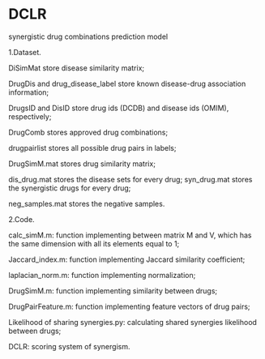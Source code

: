 # DCLR
synergistic drug combinations prediction model

1.Dataset.

DiSimMat store disease similarity matrix;

DrugDis and drug_disease_label store known disease-drug association information;

DrugsID and DisID store drug ids (DCDB) and disease ids (OMIM), respectively;

DrugComb stores approved drug combinations;

drugpairlist stores all possible drug pairs in labels;

DrugSimM.mat stores drug similarity matrix;

dis_drug.mat stores the disease sets for every drug; syn_drug.mat stores the synergistic drugs for every drug;

neg_samples.mat stores the negative samples.

2.Code.

calc_simM.m: function implementing between matrix M and V, which has the same dimension with all its elements equal to 1;

Jaccard_index.m: function implementing Jaccard similarity coefficient;

laplacian_norm.m: function implementing normalization;

DrugSimM.m: function implementing similarity between drugs;

DrugPairFeature.m: function implementing feature vectors of drug pairs;

Likelihood of sharing synergies.py: calculating shared synergies likelihood between drugs;

DCLR: scoring system of synergism.
